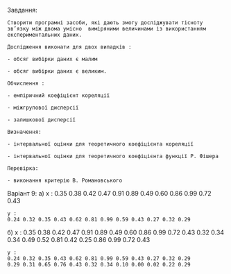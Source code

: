 
Завдання: 
    
    Створити програмні засоби, які дають змогу досліджувати тісноту зв’язку між двома умісно  виміряними величинами із використанням експериментальних даних.
    
    Дослідження виконати для двох випадків : 

    - обсяг вибірки даних є малим

    - обсяг вибірки даних є великим.
    
    Обчислення :

    - емпіричний коефіцієнт кореляції

    - міжгрупової дисперсії

    - залишкової дисперсії

    Визначення:
    
    - інтервальної оцінки для теоретичного коефіцієнта кореляції

    - інтервальної оцінки для теоретичного коефіцієнта функції Р. Фішера
    
    Перевірка:
    
    - виконання критерію В. Романовського

Варіант 9:
а)
    x :
    0.35 0.38 0.42 0.47 0.91 0.89 0.49 0.60 0.86 0.99 0.72 0.43
    
    y :
    0.24 0.32 0.35 0.43 0.62 0.81 0.99 0.59 0.43 0.27 0.32 0.29

б)
    x :
    0.35 0.38 0.42 0.47 0.91 0.89 0.49 0.60 0.86 0.99 0.72 0.43 
    0.32 0.34 0.34 0.49 0.52 0.81 0.42 0.25 0.86 0.99 0.72 0.43
    
    y :
    0.24 0.32 0.35 0.43 0.62 0.81 0.99 0.59 0.43 0.27 0.32 0.29 
    0.29 0.31 0.65 0.76 0.43 0.32 0.34 0.10 0.00 0.02 0.22 0.29